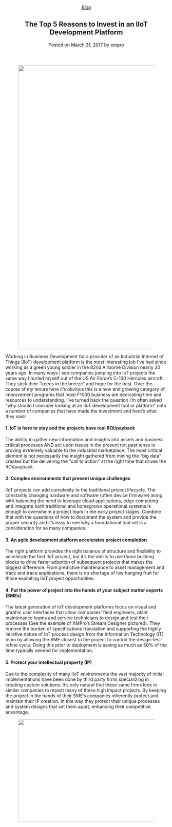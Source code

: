 
<article class="post-5694 post type-post status-publish format-standard has-post-thumbnail hentry category-blog tag-big-data tag-solutions" id="post-5694">
<div class="article-inner">
<header class="entry-header">
<div class="entry-header-text entry-header-text-top text-center">
<h6 class="entry-category is-xsmall"><a href="https://xmpro.com/category/blog/" rel="category tag">Blog</a></h6><h1 class="entry-title">The Top 5 Reasons to Invest in an IIoT Development Platform</h1><div class="entry-divider is-divider small"></div>
<div class="entry-meta uppercase is-xsmall">
<span class="posted-on">Posted on <a href="https://xmpro.com/top-5-reasons-invest-iiot-development-platform/" rel="bookmark"><time class="entry-date published" datetime="2017-03-31T10:47:44+00:00">March 31, 2017</time></a></span> <span class="byline">by <span class="meta-author vcard"><a class="url fn n" href="https://xmpro.com/author/xmpro/">xmpro</a></span></span> </div>
</div>
</header>
<div class="entry-content single-page">
<div class="wpb-content-wrapper"><div class="vc_row wpb_row vc_row-fluid"><div class="wpb_column vc_column_container vc_col-sm-12"><div class="vc_column-inner"><div class="wpb_wrapper">
<div class="wpb_single_image wpb_content_element vc_align_left wpb_content_element">
<figure class="wpb_wrapper vc_figure">
<div class="vc_single_image-wrapper vc_box_shadow vc_box_border_grey"><img height="885" src="https://xmpro.com/wp-content/uploads/2017/03/Industrial-IoT-Application@2x.png" width="1401"/>
</div>
</figure>
</div>
<div class="wpb_text_column wpb_content_element">
<div class="wpb_wrapper">
<p>Working in Business Development for a provider of an Industrial Internet of Things (IIoT) development platform is the most interesting job I’ve had since working as a green young soldier in the 82nd Airborne Division nearly 30 years ago. In many ways I see companies jumping into IoT projects the same way I hurled myself out of the US Air Force’s C-130 Hercules aircraft. They stick their “knees in the breeze” and hope for the best. Over the course of my tenure here it’s obvious this is a new and growing category of improvement programs that most F1000 business are dedicating time and resources to understanding. I’ve turned back the question I’m often asked “why should I consider looking at an IIoT development tool or platform” onto a number of companies that have made the investment and here’s what they said:</p>
<h4>1. IoT is here to stay and the projects have real ROI/payback</h4>
<p>The ability to gather new information and insights into assets and business critical processes AND act upon issues in the present not past tense is proving extremely valuable to the industrial marketplace. The most critical element is not necessarily the insight gathered from mining the “big data” created but the delivering the “call to action” at the right time that drives the ROI/payback.</p>
<h4>2. Complex environments that present unique challenges</h4>
<p>IIoT projects can add complexity to the traditional project lifecycle. The constantly changing hardware and software (often device firmware) along with balancing the need to leverage cloud applications, edge computing and integrate both traditional and homegrown operational systems is enough to overwhelm a project team in the early project stages. Combine that with the questions of how to document the system and provide the proper security and it’s easy to see why a foundational tool set is a consideration for so many companies.</p>
<h4>3. An agile development platform accelerates project completion</h4>
<p>The right platform provides the right balance of structure and flexibility to accelerate the first IIoT project, but it’s the ability to use those building blocks to drive faster adoption of subsequent projects that makes the biggest difference. From predictive maintenance to asset management and track and trace applications, there is no shortage of low hanging fruit for those exploiting IIoT project opportunities.</p>
<h4>4. Put the power of project into the hands of your subject matter experts (SMEs)</h4>
<p>The latest generation of IoT development platforms focus on visual and graphic user interfaces that allow companies’ field engineers, plant maintenance teams and service technicians to design and test their processes (See the example of XMPro’s Stream Designer pictured). They remove the burden of specifications translation and supporting the highly iterative nature of IoT process design from the Information Technology (IT) team by allowing the SME closest to the project to control the design-test-refine cycle. Doing this prior to deployment is saving as much as 50% of the time typically needed for implementation.</p>
<h4>5. Protect your intellectual property (IP)</h4>
<p>Due to the complexity of many IIoT environments the vast majority of initial implementations have been done by third party firms specializing in creating custom solutions. It’s only natural that these same firms look to similar companies to repeat many of these high impact projects. By keeping the project in the hands of their SME’s companies inherently protect and maintain their IP creation. In this way they protect their unique processes and system designs that set them apart, enhancing their competitive advantage.</p>
</div>
</div>
</div></div></div></div><div class="vc_row wpb_row vc_row-fluid"><div class="wpb_column vc_column_container vc_col-sm-12"><div class="vc_column-inner"><div class="wpb_wrapper">
<div class="wpb_single_image wpb_content_element vc_align_center wpb_content_element">
<figure class="wpb_wrapper vc_figure">
<a class="vc_single_image-wrapper vc_box_border_grey" href="https://xmpro.com/ultimate-guide-to-industrial-digital-twin/" target="_blank"><img height="319" src="https://xmpro.com/wp-content/uploads/2022/05/XMPRO_CTA_Banner-01-min-1024x320.png" width="1020"/>
</a>
</figure>
</div>
</div></div></div></div>
</div>
<div class="blog-share text-center"><div class="is-divider medium"></div><div class="social-icons share-icons share-row relative"><a aria-label="Share on WhatsApp" class="icon button circle is-outline tooltip whatsapp show-for-medium" data-action="share/whatsapp/share" href="whatsapp://send?text=The%20Top%205%20Reasons%20to%20Invest%20in%20an%20IIoT%20Development%20Platform - https://xmpro.com/top-5-reasons-invest-iiot-development-platform/" title="Share on WhatsApp"><i class="icon-whatsapp"></i></a><a aria-label="Share on Facebook" class="icon button circle is-outline tooltip facebook" data-label="Facebook" href="https://www.facebook.com/sharer.php?u=https://xmpro.com/top-5-reasons-invest-iiot-development-platform/" onclick="window.open(this.href,this.title,'width=500,height=500,top=300px,left=300px'); return false;" rel="noopener nofollow" target="_blank" title="Share on Facebook"><i class="icon-facebook"></i></a><a aria-label="Share on Twitter" class="icon button circle is-outline tooltip twitter" href="https://twitter.com/share?url=https://xmpro.com/top-5-reasons-invest-iiot-development-platform/" onclick="window.open(this.href,this.title,'width=500,height=500,top=300px,left=300px'); return false;" rel="noopener nofollow" target="_blank" title="Share on Twitter"><i class="icon-twitter"></i></a><a aria-label="Email to a Friend" class="icon button circle is-outline tooltip email" href="/cdn-cgi/l/email-protection#fdc28e889f97989e89c0a99598d8cfcda9928dd8cfcdc8d8cfcdaf989c8e92938ed8cfcd8992d8cfcdb4938b988e89d8cfcd9493d8cfcd9c93d8cfcdb4b492a9d8cfcdb9988b9891928d90989389d8cfcdad919c899b928f90db9f929984c0be95989e96d8cfcd8995948ed8cfcd928889d8cebcd8cfcd9589898d8ed8cebcd8cfbbd8cfbb85908d8f92d39e9290d8cfbb89928dd0c8d08f989c8e92938ed094938b988e89d094949289d099988b9891928d90989389d08d919c899b928f90d8cfbb" rel="nofollow" title="Email to a Friend"><i class="icon-envelop"></i></a><a aria-label="Pin on Pinterest" class="icon button circle is-outline tooltip pinterest" href="https://pinterest.com/pin/create/button?url=https://xmpro.com/top-5-reasons-invest-iiot-development-platform/&amp;media=https://xmpro.com/wp-content/uploads/2017/03/Industrial-IoT-Application@2x-1024x647.png&amp;description=The%20Top%205%20Reasons%20to%20Invest%20in%20an%20IIoT%20Development%20Platform" onclick="window.open(this.href,this.title,'width=500,height=500,top=300px,left=300px'); return false;" rel="noopener nofollow" target="_blank" title="Pin on Pinterest"><i class="icon-pinterest"></i></a><a aria-label="Share on LinkedIn" class="icon button circle is-outline tooltip linkedin" href="https://www.linkedin.com/shareArticle?mini=true&amp;url=https://xmpro.com/top-5-reasons-invest-iiot-development-platform/&amp;title=The%20Top%205%20Reasons%20to%20Invest%20in%20an%20IIoT%20Development%20Platform" onclick="window.open(this.href,this.title,'width=500,height=500,top=300px,left=300px'); return false;" rel="noopener nofollow" target="_blank" title="Share on LinkedIn"><i class="icon-linkedin"></i></a></div></div></div>
<nav class="navigation-post" id="nav-below" role="navigation">
<div class="flex-row next-prev-nav bt bb">
<div class="flex-col flex-grow nav-prev text-left">

</div>

</div>
</nav>
</div>
</article>
<div class="comments-area" id="comments">
</div>
